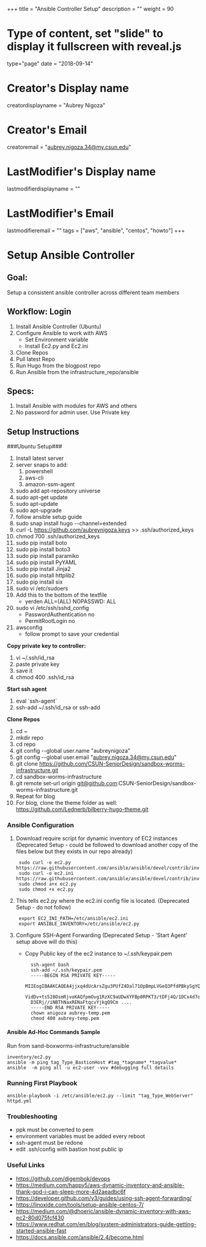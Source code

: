 +++
title = "Ansible Controller Setup"
description = ""
weight = 90
# Type of content, set "slide" to display it fullscreen with reveal.js
type="page"
date = "2018-09-14"
# Creator's Display name
creatordisplayname = "Aubrey Nigoza"
# Creator's Email
creatoremail = "aubrey.nigoza.34@my.csun.edu"
# LastModifier's Display name
lastmodifierdisplayname = ""
# LastModifier's Email
lastmodifieremail = ""
tags = ["aws", "ansible", "centos", "howto"]
+++
# **Setup Ansible Controller** #

## Goal: ##
Setup a consistent ansible controller across different team members

## Workflow: Login ##
1. Install Ansible Controller (Ubuntu)
2. Configure Ansible to work with AWS
	- Set Environment variable
	- Install Ec2.py and Ec2.ini
3. Clone Repos
4. Pull latest Repo
5. Run Hugo from the blogpost repo
6. Run Ansible from the infrastructure_repo/ansible


## Specs: ##
1. Install Ansible with modules for AWS and others
2. No password for admin user. Use Private key


## Setup Instructions ##

###Ubuntu Setup###
1. Install latest server
2. server snaps to add:
	1. powershell
	2. aws-cli
	3. amazon-ssm-agent
4. sudo add apt-repository universe
5. sudo apt-get update
5. sudo apt-update
6. sudo apt-upgrade
7. follow ansible setup guide
8. sudo snap install hugo --channel=extended
9. curl -L https://github.com/aubreynigoza.keys >> .ssh/authorized_keys
10. chmod 700 .ssh/authorized_keys
11. sudo pip install boto
12. sudo pip install boto3
13. sudo pip install paramiko
14. sudo pip install PyYAML
15. sudo pip install Jinja2
16. sudo pip install httplib2
17. sudo pip install six
18. sudo vi /etc/sudoers
19. Add this to the bottom of the textfile
	- yerden          ALL=(ALL)       NOPASSWD: ALL
20. sudo vi /etc/ssh/sshd_config
	- PasswordAuthentication no
	- PermitRootLogin no
21. awsconfig
	- follow prompt to save your credential

**Copy private key to controller:**
1. vi ~/.ssh/id_rsa
2. paste private key
3. save it
4. chmod 400 .ssh/id_rsa

**Start ssh agent**

1. eval \`ssh-agent\`
2. ssh-add ~/.ssh/id_rsa or ssh-add 

**Clone Repos**

1. cd ~
2. mkdir repo
3. cd repo
4. git config --global user.name "aubreynigoza"
5. git config --global user.email "aubrey.nigoza.34@my.csun.edu"
5. git clone https://github.com/CSUN-SeniorDesign/sandbox-worms-infrastructure.git
6. cd sandbox-worms-infrastructure
7. git remote set-url origin git@github.com:CSUN-SeniorDesign/sandbox-worms-infrastructure.git
8. Repeat for blog
9. For blog, clone the theme folder as well:   https://github.com/Lednerb/bilberry-hugo-theme.git



### Ansible Configuration ###

1. Download require script for dynamic inventory of EC2 instances (Deprecated Setup - could be followed to download another copy of the files below but they exists in our repo already)

		sudo curl -o ec2.py https://raw.githubusercontent.com/ansible/ansible/devel/contrib/inventory/ec2.py
		sudo curl -o ec2.ini https://raw.githubusercontent.com/ansible/ansible/devel/contrib/inventory/ec2.ini
		sudo chmod a+x ec2.py
		sudo chmod +x ec2.py


2. This tells ec2.py where the ec2.ini config file is located. (Deprecated Setup - do not follow)

		export EC2_INI_PATH=/etc/ansible/ec2.ini 
		export ANSIBLE_INVENTORY=/etc/ansible/ec2.py

4. Configure SSH-Agent Forwarding (Deprecated Setup - 'Start Agent' setup above will do this)
	- Copy Public key of the ec2 instance to ~/.ssh/keypair.pem

			ssh-agent bash
			ssh-add ~/.ssh/keypair.pem 
			-----BEGIN RSA PRIVATE KEY-----
			MIIEogIBAAKCAQEA4jjxq4dUcArsZgu3PUfZ4Dal71OpBmpLVGeQ3PfdPBkySgYQAKF66g/fDdd+
			VidDv+ts528OsmRjvoKAQfpmOvg1RzXC9aUDwXYFBp0RPKT3/tDFj4Q/1DCx4d7ohj3tXc1I7+LB
			D3ERj//iNBThNaxRENaFtqcvYjkgQ9Cm ....
			-----END RSA PRIVATE KEY-----
			chown anigoza aubrey-temp.pem
			chmod 400 aubrey-temp.pem




#### Ansible Ad-Hoc Commands Sample ####
Run from sand-boxworms-infrastructure/ansible

	inventory/ec2.py 
	ansible -m ping tag_Type_BastionHost #tag_*tagname*_*tagvalue*
	ansible  -m ping all -u ec2-user -vvv #debugging full details


### Running First Playbook ###
	ansible-playbook -i /etc/ansible/ec2.py --limit "tag_Type_WebServer"  httpd.yml


### Troubleshooting ###
- ppk must be converted to pem
- environment variables must be added every reboot
- ssh-agent must be redone
- edit .ssh/config with bastion host public ip

### Useful Links ###


- https://github.com/digembok/devops
- https://medium.com/happy5/aws-dynamic-inventory-and-ansible-thank-god-i-can-sleep-more-4d2aeadbc6f
- https://developer.github.com/v3/guides/using-ssh-agent-forwarding/
- https://linoxide.com/tools/setup-ansible-centos-7/
- https://medium.com/@dhoeric/ansible-dynamic-inventory-with-aws-ec2-80d075fcf430
- https://www.redhat.com/en/blog/system-administrators-guide-getting-started-ansible-fast
- https://docs.ansible.com/ansible/2.4/become.html



